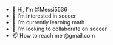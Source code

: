 - 👋 Hi, I’m @Messi5536
- 👀 I’m interested in soccer
- 🌱 I’m currently learning math
- 💞️ I’m looking to collaborate on soccer
- 📫 How to reach me @gmail.com 

<!---
Messi5536/Messi5536 is a ✨ special ✨ repository because its `README.md` (this file) appears on your GitHub profile.
You can click the Preview link to take a look at your changes.
--->

